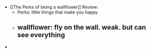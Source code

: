- [[The Perks of being a wallflower]] Review:
	- Perks: little things that make you happy
	- wallflower: fly on the wall. weak. but can see everything
		-
-